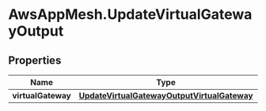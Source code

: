 # AwsAppMesh.UpdateVirtualGatewayOutput

## Properties

Name | Type | Description | Notes
------------ | ------------- | ------------- | -------------
**virtualGateway** | [**UpdateVirtualGatewayOutputVirtualGateway**](UpdateVirtualGatewayOutputVirtualGateway.md) |  | 


